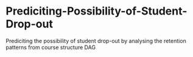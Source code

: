 # Prediciting-Possibility-of-Student-Drop-out
Prediciting the possibility of student drop-out by analysing the retention patterns from course structure DAG
